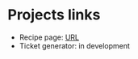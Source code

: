 # Projects links
- Recipe page: [URL](https://practice-projects-tau.vercel.app)
- Ticket generator: in development